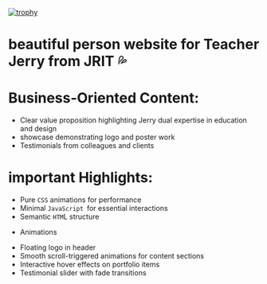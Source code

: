 [![trophy](https://github-profile-trophy.vercel.app/?username=enockdeghost)](https://github.com/enockdeghost/github-profile-trophy)

#  beautiful person website for Teacher Jerry from JRIT 💦

# Business-Oriented Content:
- Clear value proposition highlighting Jerry dual expertise in education and design
- showcase demonstrating logo and poster work
- Testimonials from colleagues and clients

# important Highlights:
- Pure `CSS` animations for performance
- Minimal `JavaScript `for essential interactions
- Semantic `HTM`L structure

+ Animations
- Floating logo in header
- Smooth scroll-triggered animations for content sections
- Interactive hover effects on portfolio items
- Testimonial slider with fade transitions
